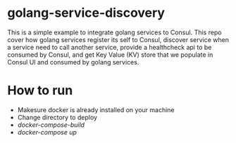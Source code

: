 # golang-service-discovery

This is a simple example to integrate golang services to Consul. This repo cover how golang services register its self to Consul, discover service when a service need to call another service, provide a healthcheck api to be consumed by Consul, and get Key Value (KV) store that we populate in Consul UI and consumed by golang services.

# How to run
- Makesure docker is already installed on your machine
- Change directory to deploy
- *docker-compose-build*
- *docker-compose up*
